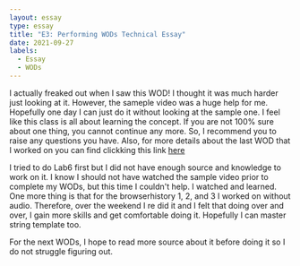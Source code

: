 ```yaml
---
layout: essay
type: essay
title: "E3: Performing WODs Technical Essay"
date: 2021-09-27
labels:
  - Essay
  - WODs
---
```


I actually freaked out when I saw this WOD! I thought it was much harder just looking at it. However, the sameple video was a huge help for me. Hopefully one day I can just do it without looking at the sample one. I feel like this class is all about learning the concept. If you are not 100% sure about one thing, you cannot continue any more. So, I recommend you to raise any questions you have. Also, for more details about the last WOD that I worked on you can find clickking this link [here](https://dport96.github.io/ITM352/morea/060.expressions-operators/experience-preparing-for-WOD.html)


I tried to do Lab6 first but I did not have enough source and knowledge to work on it. I know I should not have watched the sample video prior to complete my WODs, but this time I couldn't help. I watched and learned. One more thing is that for the browserhistory 1, 2, and 3 I worked on without audio. Therefore, over the weekend I re did it and I felt that doing over and over, I gain more skills and get comfortable doing it. Hopefully I can master string template too.

For the next WODs, I hope to read more source about it before doing it so I do not struggle figuring out. 

